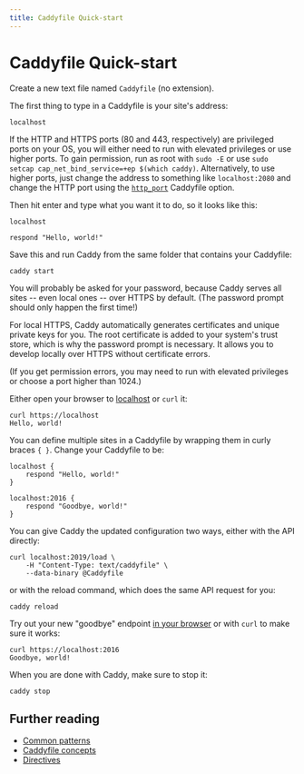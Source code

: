 ```yaml
---
title: Caddyfile Quick-start
---
```


# Caddyfile Quick-start

Create a new text file named `Caddyfile` (no extension).

The first thing to type in a Caddyfile is your site's address:

```caddy
localhost
```

<aside class="tip">

If the HTTP and HTTPS ports (80 and 443, respectively) are privileged ports on your OS, you will either need to run with elevated privileges or use higher ports. To gain permission, run as root with `sudo -E` or use `sudo setcap cap_net_bind_service=+ep $(which caddy)`. Alternatively, to use higher ports, just change the address to something like `localhost:2080` and change the HTTP port using the [`http_port`](/docs/caddyfile/options) Caddyfile option.

</aside>


Then hit enter and type what you want it to do, so it looks like this:

```caddy
localhost

respond "Hello, world!"
```

Save this and run Caddy from the same folder that contains your Caddyfile:

<pre><code class="cmd bash">caddy start</code></pre>

You will probably be asked for your password, because Caddy serves all sites -- even local ones -- over HTTPS by default. (The password prompt should only happen the first time!)

<aside class="tip">
	For local HTTPS, Caddy automatically generates certificates and unique private keys for you. The root certificate is added to your system's trust store, which is why the password prompt is necessary. It allows you to develop locally over HTTPS without certificate errors.
</aside>

(If you get permission errors, you may need to run with elevated privileges or choose a port higher than 1024.)

Either open your browser to [localhost](http://localhost) or `curl` it:

<pre><code class="cmd"><span class="bash">curl https://localhost</span>
Hello, world!</code></pre>

You can define multiple sites in a Caddyfile by wrapping them in curly braces `{ }`. Change your Caddyfile to be:

```caddy
localhost {
	respond "Hello, world!"
}

localhost:2016 {
	respond "Goodbye, world!"
}
```

You can give Caddy the updated configuration two ways, either with the API directly:

<pre><code class="cmd bash">curl localhost:2019/load \
	-H "Content-Type: text/caddyfile" \
	--data-binary @Caddyfile
</code></pre>

or with the reload command, which does the same API request for you:

<pre><code class="cmd bash">caddy reload</code></pre>

Try out your new "goodbye" endpoint [in your browser](https://localhost:2016) or with `curl` to make sure it works:

<pre><code class="cmd"><span class="bash">curl https://localhost:2016</span>
Goodbye, world!</code></pre>

When you are done with Caddy, make sure to stop it:

<pre><code class="cmd bash">caddy stop</code></pre>

## Further reading

- [Common patterns](/docs/caddyfile/patterns)
- [Caddyfile concepts](/docs/caddyfile/concepts)
- [Directives](/docs/caddyfile/directives)
